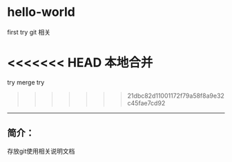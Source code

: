 # hello-world
first try
git 相关

<<<<<<< HEAD
本地合并
=======
try merge
try
>>>>>>> 21dbc82d11001172f79a58f8a9e32c45fae7cd92

-----------------------------------------

## 简介：
存放git使用相关说明文档
